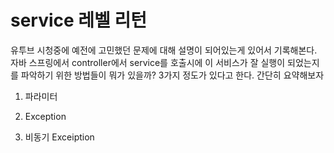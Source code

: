 # service 레벨 리턴

유투브 시청중에 예전에 고민했던 문제에 대해 설명이 되어있는게 있어서 기록해본다.
자바 스프링에서 controller에서 service를 호출시에 이 서비스가 잘 실행이 되었는지를 파악하기 위한 방법들이 뭐가 있을까? 3가지 정도가 있다고 한다. 간단히 요약해보자


1. 파라미터

3. Exception

4. 비동기 Exceiption
